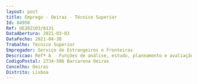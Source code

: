 ```yaml
--- 
layout: post
title: Emprego - Oeiras - Técnico Superior
Id: 84958
Ref: OE202103/0131
DataAbertura: 2021-03-03
DataFecho: 2021-04-30
Trabalho: Técnico Superior
Empregador: Serviço de Estrangeiros e Fronteiras
Descricao: Refª A   Funções de análise, estudo, planeamento e avaliação e aplicação de métodos e processos de natureza técnica e ou cientifica, que fundamentem e preparem a decisão, nomeadamente  1) Acompanhamento   monitorização dos registos inseridos na base de dados sobre Tráfico de Seres Humanos  2) Análise, tratamento e produção de dados geoestatísticos  3) Produção de relatórios estatísticos  4) Apoio à elaboração de pareceres e respostas de nível nacional e internacional. (Lic. Sociologia  Geografia  Geografia e Planeamento Regional  Criminologia  Ciência de Dados  Economia  Psicologia  Direito).Refª B   • Monitorização a nível nacional, europeu e internacional de legislação, políticas, recomendações ou outros instrumentos e elaboração de análise, pareceres, recomendações, com diversos graus de complexidade. • Apoio à execução de outras atividades gerais ou especializadas que fundamentam e preparam a decisão superior • Participação na elaboração de e na execução de projetos, estudos, relatórios, nomeadamente de natureza qualitativa e quantitativa, ou outros que estejam relacionadas com as matérias áreas de atuação do Observatório. (Lic. Sociologia  Direito  Relações Internacionais  Ciência Política  Ciência Política e Relações Internacionais  Criminologia  Criminologia e Justiça Criminal)
CodigoPostal: 2734-506 Barcarena Oeiras
Concelho: Oeiras
Distrito: Lisboa
--- 
```

